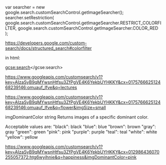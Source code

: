 var searcher = new google.search.customSearchControl.getImageSearcher();
searcher.setRestriction(
  google.search.customSearchControl.getImageSearcher.RESTRICT_COLORFILTER,
  google.search.customSearchControl.getImageSearcher.COLOR_RED
  );

  https://developers.google.com/custom-search/docs/structured_search#colorfilter


in html:

<script>
(function() {
  var cx = '012986436070255057372:htg6wyihnie';
  var gcse = document.createElement('script');
  gcse.type = 'text/javascript';
  gcse.async = true;
  gcse.src = (document.location.protocol == 'https:' ? 'https:' : 'http:') +
  '//www.google.com/cse/cse.js?cx=' + cx;
  var s = document.getElementsByTagName('script')[0];
  s.parentNode.insertBefore(gcse, s);
  })();
</script>
  <gcse:search></gcse:search>


  https://www.googleapis.com/customsearch/v1?key=AIzaSyB9qMYwsnHtfsu3ZfPgVE4K6YekbUYHKKY&cx=017576662512468239146:omuauf_lfve&q=lectures

  https://www.googleapis.com/customsearch/v1?key=AIzaSyB9qMYwsnHtfsu3ZfPgVE4K6YekbUYHKKY&cx=017576662512468239146:omuauf_lfve&q=flower&imgSize=small


  imgDominantColor	string	Returns images of a specific dominant color.

  Acceptable values are:
  "black": black
  "blue": blue
  "brown": brown
  "gray": gray
  "green": green
  "pink": pink
  "purple": purple
  "teal": teal
  "white": white
  "yellow": yellow


  https://www.googleapis.com/customsearch/v1?key=AIzaSyB9qMYwsnHtfsu3ZfPgVE4K6YekbUYHKKY&cx=012986436070255057372:htg6wyihnie&q=happiness&imgDominantColor=pink
